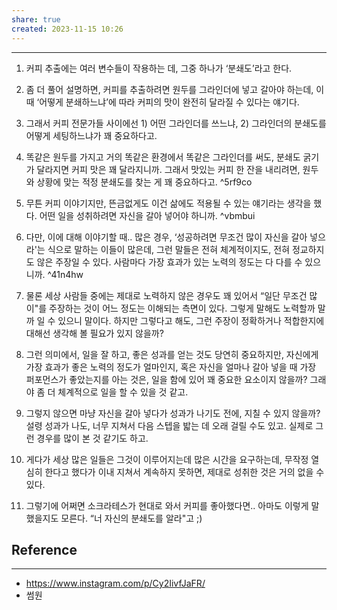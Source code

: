 ```yaml
---
share: true
created: 2023-11-15 10:26
---
```


---

1. 커피 추출에는 여러 변수들이 작용하는 데, 그중 하나가 ‘분쇄도’라고 한다.

2. 좀 더 풀어 설명하면, 커피를 추출하려면 원두를 그라인더에 넣고 갈아야 하는데, 이때 ‘어떻게 분쇄하느냐’에 따라 커피의 맛이 완전히 달라질 수 있다는 얘기다.

3. 그래서 커피 전문가들 사이에선 1) 어떤 그라인더를 쓰느냐, 2) 그라인더의 분쇄도를 어떻게 세팅하느냐가 꽤 중요하다고.

4. 똑같은 원두를 가지고 거의 똑같은 환경에서 똑같은 그라인더를 써도, 분쇄도 굵기가 달라지면 커피 맛은 꽤 달라지니까. 그래서 맛있는 커피 한 잔을 내리려면, 원두와 상황에 맞는 적정 분쇄도를 찾는 게 꽤 중요하다고.
 ^5rf9co
5. 무튼 커피 이야기지만, 뜬금없게도 이건 삶에도 적용될 수 있는 얘기라는 생각을 했다. 어떤 일을 성취하려면 자신을 갈아 넣어야 하니까.
 ^vbmbui
6. 다만, 이에 대해 이야기할 때.. 많은 경우, ‘성공하려면 무조건 많이 자신을 갈아 넣으라'는 식으로 말하는 이들이 많은데, 그런 말들은 전혀 체계적이지도, 전혀 정교하지도 않은 주장일 수 있다. 사람마다 가장 효과가 있는 노력의 정도는 다 다를 수 있으니까.
 ^41n4hw
7. 물론 세상 사람들 중에는 제대로 노력하지 않은 경우도 꽤 있어서 “일단 무조건 많이"를 주장하는 것이 어느 정도는 이해되는 측면이 있다. 그렇게 말해도 노력할까 말까 일 수 있으니 말이다. 하지만 그렇다고 해도, 그런 주장이 정확하거나 적합한지에 대해선 생각해 볼 필요가 있지 않을까?

8. 그런 의미에서, 일을 잘 하고, 좋은 성과를 얻는 것도 당연히 중요하지만, 자신에게 가장 효과가 좋은 노력의 정도가 얼마인지, 혹은 자신을 얼마나 갈아 넣을 때 가장 퍼포먼스가 좋았는지를 아는 것은, 일을 함에 있어 꽤 중요한 요소이지 않을까? 그래야 좀 더 체계적으로 일을 할 수 있을 것 같고.

9. 그렇지 않으면 마냥 자신을 갈아 넣다가 성과가 나기도 전에, 지칠 수 있지 않을까? 설령 성과가 나도, 너무 지쳐서 다음 스텝을 밟는 데 오래 걸릴 수도 있고. 실제로 그런 경우를 많이 본 것 같기도 하고.

10. 게다가 세상 많은 일들은 그것이 이루어지는데 많은 시간을 요구하는데, 무작정 열심히 한다고 했다가 이내 지쳐서 계속하지 못하면, 제대로 성취한 것은 거의 없을 수 있다.

11. 그렇기에 어쩌면 소크라테스가 현대로 와서 커피를 좋아했다면.. 아마도 이렇게 말했을지도 모른다. “너 자신의 분쇄도를 알라"고 ;)


## Reference
---
- https://www.instagram.com/p/Cy2IivfJaFR/
- 썸원